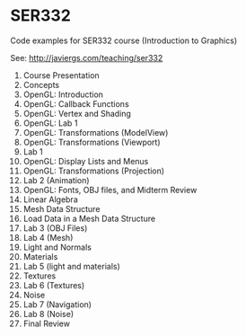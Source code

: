 # SER332
Code examples for SER332 course (Introduction to Graphics)

See: http://javiergs.com/teaching/ser332

<ol>
<li>Course Presentation
<li>Concepts
<li>OpenGL: Introduction
<li>OpenGL: Callback Functions
<li>OpenGL: Vertex and Shading
<li>OpenGL: Lab 1  
<li>OpenGL: Transformations (ModelView)
<li>OpenGL: Transformations (Viewport)
<li>Lab 1
<li>OpenGL: Display Lists and Menus
<li>OpenGL: Transformations (Projection)
<li>Lab 2 (Animation)
<li>OpenGL: Fonts, OBJ files, and Midterm Review
<li>Linear Algebra
<li>Mesh Data Structure
<li>Load Data in a Mesh Data Structure
<li>Lab 3 (OBJ Files)
<li>Lab 4 (Mesh)
<li>Light and Normals
<li>Materials
<li>Lab 5 (light and materials)
<li>Textures
<li>Lab 6 (Textures)
<li>Noise
<li>Lab 7 (Navigation)
<li>Lab 8 (Noise)
<li>Final Review
</ol>
    
